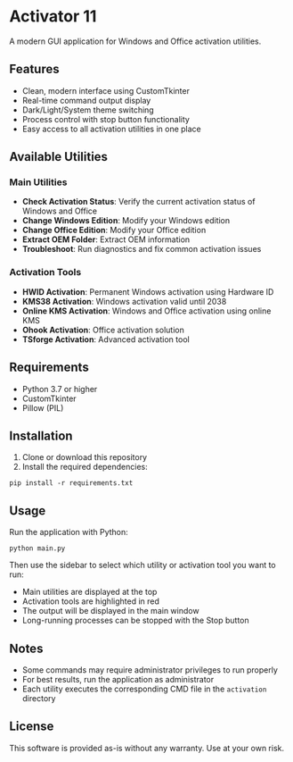 # Activator 11

A modern GUI application for Windows and Office activation utilities.

## Features

- Clean, modern interface using CustomTkinter
- Real-time command output display
- Dark/Light/System theme switching
- Process control with stop button functionality
- Easy access to all activation utilities in one place

## Available Utilities

### Main Utilities
- **Check Activation Status**: Verify the current activation status of Windows and Office
- **Change Windows Edition**: Modify your Windows edition
- **Change Office Edition**: Modify your Office edition
- **Extract OEM Folder**: Extract OEM information
- **Troubleshoot**: Run diagnostics and fix common activation issues

### Activation Tools
- **HWID Activation**: Permanent Windows activation using Hardware ID
- **KMS38 Activation**: Windows activation valid until 2038
- **Online KMS Activation**: Windows and Office activation using online KMS
- **Ohook Activation**: Office activation solution
- **TSforge Activation**: Advanced activation tool

## Requirements

- Python 3.7 or higher
- CustomTkinter
- Pillow (PIL)

## Installation

1. Clone or download this repository
2. Install the required dependencies:

```
pip install -r requirements.txt
```

## Usage

Run the application with Python:

```
python main.py
```

Then use the sidebar to select which utility or activation tool you want to run:
- Main utilities are displayed at the top
- Activation tools are highlighted in red
- The output will be displayed in the main window
- Long-running processes can be stopped with the Stop button

## Notes

- Some commands may require administrator privileges to run properly
- For best results, run the application as administrator
- Each utility executes the corresponding CMD file in the `activation` directory

## License

This software is provided as-is without any warranty. Use at your own risk. 